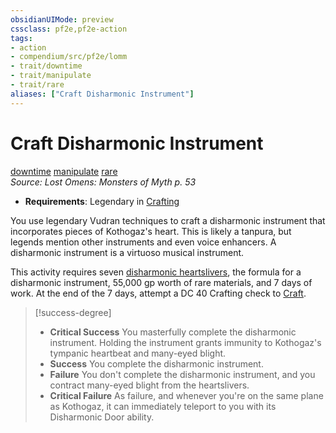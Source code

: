 ```yaml
---
obsidianUIMode: preview
cssclass: pf2e,pf2e-action
tags:
- action
- compendium/src/pf2e/lomm
- trait/downtime
- trait/manipulate
- trait/rare
aliases: ["Craft Disharmonic Instrument"]
---
```

# Craft Disharmonic Instrument
[downtime](../traits/downtime.md)  [manipulate](../traits/manipulate.md)  [rare](../traits/rare.md)  
*Source: Lost Omens: Monsters of Myth p. 53*  

- **Requirements**: Legendary in [Crafting](../../Compendium/skills.md#Crafting)

You use legendary Vudran techniques to craft a disharmonic instrument that incorporates pieces of Kothogaz's heart. This is likely a tanpura, but legends mention other instruments and even voice enhancers. A disharmonic instrument is a virtuoso musical instrument.

This activity requires seven [disharmonic heartslivers](harvest-heartsliver-lomm.md), the formula for a disharmonic instrument, 55,000 gp worth of rare materials, and 7 days of work. At the end of the 7 days, attempt a DC 40 Crafting check to [Craft](craft.md).

> [!success-degree] 
> - **Critical Success** You masterfully complete the disharmonic instrument. Holding the instrument grants immunity to Kothogaz's tympanic heartbeat and many-eyed blight.
> - **Success** You complete the disharmonic instrument.
> - **Failure** You don't complete the disharmonic instrument, and you contract many-eyed blight from the heartslivers.
> - **Critical Failure** As failure, and whenever you're on the same plane as Kothogaz, it can immediately teleport to you with its Disharmonic Door ability.